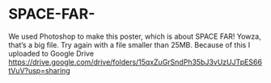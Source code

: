 # SPACE-FAR-
We used Photoshop to make this poster, which is about SPACE FAR!
Yowza, that’s a big file. Try again with a file smaller than 25MB. 
Because of this I uploaded to Google Drive 
https://drive.google.com/drive/folders/15qxZuGrSndPh35bJ3vUzUJTpES66tVuV?usp=sharing
